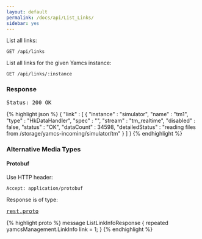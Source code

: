 ```yaml
---
layout: default
permalink: /docs/api/List_Links/
sidebar: yes
---
```


List all links:

    GET /api/links

List all links for the given Yamcs instance:

    GET /api/links/:instance 


### Response

<pre class="header">Status: 200 OK</pre>
{% highlight json %}
{
  "link" : [ {
    "instance" : "simulator",
    "name" : "tm1",
    "type" : "HkDataHandler",
    "spec" : "",
    "stream" : "tm_realtime",
    "disabled" : false,
    "status" : "OK",
    "dataCount" : 34598,
    "detailedStatus" : "reading files from /storage/yamcs-incoming/simulator/tm"
  } ]
}
{% endhighlight %}


### Alternative Media Types

#### Protobuf

Use HTTP header:

    Accept: application/protobuf
    
Response is of type:

<pre class="r header"><a href="/docs/api/rest.proto/">rest.proto</a></pre>
{% highlight proto %}
message ListLinkInfoResponse {
  repeated yamcsManagement.LinkInfo link = 1;
}
{% endhighlight %}
